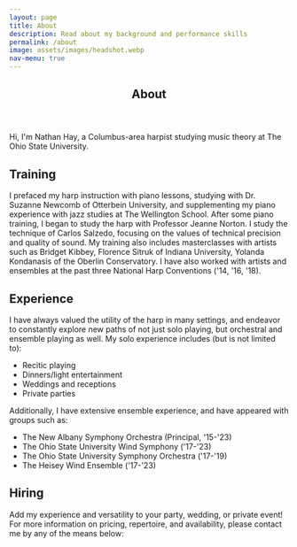 ```yaml
---
layout: page
title: About
description: Read about my background and performance skills
permalink: /about
image: assets/images/headshot.webp
nav-menu: true
---
```


<!-- Main -->
<div id="main" class="alt">

<!-- One -->
<section id="one">
	<div class="inner">
		<header class="major">
			<h1>About</h1>
		</header>

<!-- Content -->
<p>Hi, I'm Nathan Hay, a Columbus-area harpist studying music theory at The Ohio State University.</p>
<h2 id="content">Training</h2>
<p><span class="image right" style="max-height:15%; max-width:15%;"><img src="{% link assets/images/casual_headshot.webp %}" alt=""/></span>I prefaced my harp instruction with piano lessons, studying with Dr. Suzanne Newcomb of Otterbein University, and supplementing my piano experience with jazz studies at The Wellington School. After some piano training, I began to study the harp with Professor Jeanne Norton. I study the technique of Carlos Salzedo, focusing on the values of technical precision and quality of sound. My training also includes masterclasses with artists such as Bridget Kibbey, Florence Sitruk of Indiana University, Yolanda Kondanasis of the Oberlin Conservatory. I have also worked with artists and ensembles at the past three National Harp Conventions ('14, '16, '18).</p>
<h2 id="content">Experience</h2>
<p>I have always valued the utility of the harp in many settings, and endeavor to constantly explore new paths of not just solo playing, but orchestral and ensemble playing as well. My solo experience includes (but is not limited to):
	<ul>
		<li>Recitic playing</li>
		<li>Dinners/light entertainment</li>
		<li>Weddings and receptions</li>
		<li>Private parties</li>
	</ul>
Additionally, I have extensive ensemble experience, and have appeared with groups such as:
	<ul>
		<li>The New Albany Symphony Orchestra (Principal, '15-'23)</li>
		<li>The Ohio State University Wind Symphony ('17-'23)</li>
		<li>The Ohio State University Symphony Orchestra ('17-'19)</li>
		<li>The Heisey Wind Ensemble ('17-'23)</li>
	</ul>
</p>
<h2 id="content">Hiring</h2>
<p>Add my experience and versatility to your party, wedding, or private event! For more information on pricing, repertoire, and availability, please contact me by any of the means below:</p>
